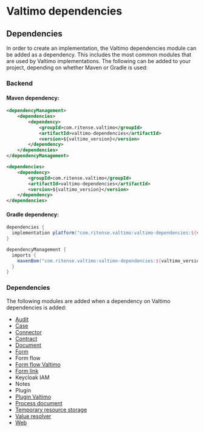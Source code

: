 # Valtimo dependencies

## Dependencies

In order to create an implementation, the Valtimo dependencies module can be added as a dependency. This includes the
most common modules that are used by Valtimo implementations. The following can be added to your project, depending on
whether Maven or Gradle is used:

### Backend

#### Maven dependency:
```xml
<dependencyManagement>
    <dependencies>
        <dependency>
            <groupId>com.ritense.valtimo</groupId>
            <artifactId>valtimo-dependencies</artifactId>
            <version>${valtimo_version}</version>
        </dependency>
    </dependencies>
</dependencyManagement>

<dependencies>
    <dependency>
        <groupId>com.ritense.valtimo</groupId>
        <artifactId>valtimo-dependencies</artifactId>
        <version>${valtimo_version}</version>
    </dependency>
</dependencies>

```

#### Gradle dependency:
```groovy
dependencies {
  implementation platform("com.ritense.valtimo:valtimo-dependencies:${valtimo_version}")
}

dependencyManagement {
  imports {
    mavenBom("com.ritense.valtimo:valtimo-dependencies:${valtimo_version}")
  }
}
```

### Dependencies

The following modules are added when a dependency on Valtimo dependencies is added:
* [Audit](audit.md)
* [Case](case.md)
* [Connector](connector.md)
* [Contract](contract.md)
* [Document](document.md)
* [Form](form.md)
* Form flow
* [Form flow Valtimo](form-flow.md)
* [Form link](form-link.md)
* Keycloak IAM
* Notes
* Plugin
* [Plugin Valtimo](plugin.md)
* [Process document](process-document.md)
* [Temporary resource storage](temporary-resource-storage.md)
* [Value resolver](value-resolver.md)
* [Web](web/web.md)
